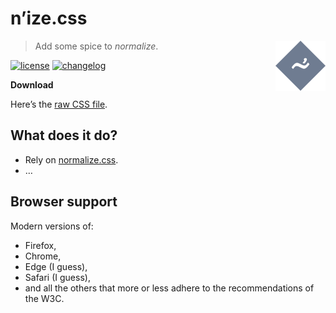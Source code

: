 # n’ize.css

<a href="https://github.com/smnscp/n-ize.css"><img
  src="logo.svg" alt="n’ize.css logo"
  width="80" height="80" align="right"></a>

> Add some spice to _normalize_.

[![license][license-image]][license-url]
[![changelog][changelog-image]][changelog-url]

**Download**

Here’s the [raw CSS file](https://raw.githubusercontent.com/smnscp/n-ize.css/main/n’ize.css).

## What does it do?

- Rely on [normalize.css](https://github.com/csstools/normalize.css).
- …

## Browser support

Modern versions of:

- Firefox,
- Chrome,
- Edge (I guess),
- Safari (I guess),
- and all the others that more or less adhere to the recommendations of the W3C.

[changelog-image]: https://img.shields.io/badge/changelog-md-blue.svg?style=flat-square
[changelog-url]: CHANGELOG.md
[license-image]: https://img.shields.io/badge/license-MIT-green.svg?style=flat-square
[license-url]: LICENSE.md
